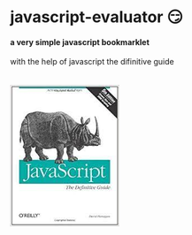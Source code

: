 # javascript-evaluator 😏                                                                                                  
#### a very simple javascript bookmarklet 
 
with the help of javascript the difinitive guide<br/><br/><br/>
![difinitive guide](download.jpg)
